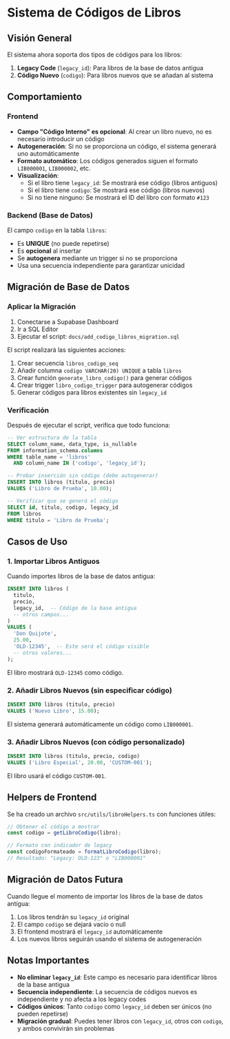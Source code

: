 # Sistema de Códigos de Libros

## Visión General

El sistema ahora soporta dos tipos de códigos para los libros:

1. **Legacy Code** (`legacy_id`): Para libros de la base de datos antigua
2. **Código Nuevo** (`codigo`): Para libros nuevos que se añadan al sistema

## Comportamiento

### Frontend

- **Campo "Código Interno" es opcional**: Al crear un libro nuevo, no es necesario introducir un código
- **Autogeneración**: Si no se proporciona un código, el sistema generará uno automáticamente
- **Formato automático**: Los códigos generados siguen el formato `LIB000001`, `LIB000002`, etc.
- **Visualización**:
  - Si el libro tiene `legacy_id`: Se mostrará ese código (libros antiguos)
  - Si el libro tiene `codigo`: Se mostrará ese código (libros nuevos)
  - Si no tiene ninguno: Se mostrará el ID del libro con formato `#123`

### Backend (Base de Datos)

El campo `codigo` en la tabla `libros`:
- Es **UNIQUE** (no puede repetirse)
- Es **opcional** al insertar
- Se **autogenera** mediante un trigger si no se proporciona
- Usa una secuencia independiente para garantizar unicidad

## Migración de Base de Datos

### Aplicar la Migración

1. Conectarse a Supabase Dashboard
2. Ir a SQL Editor
3. Ejecutar el script: `docs/add_codigo_libros_migration.sql`

El script realizará las siguientes acciones:

1. Crear secuencia `libros_codigo_seq`
2. Añadir columna `codigo VARCHAR(20) UNIQUE` a tabla `libros`
3. Crear función `generate_libro_codigo()` para generar códigos
4. Crear trigger `libro_codigo_trigger` para autogenerar códigos
5. Generar códigos para libros existentes sin `legacy_id`

### Verificación

Después de ejecutar el script, verifica que todo funciona:

```sql
-- Ver estructura de la tabla
SELECT column_name, data_type, is_nullable
FROM information_schema.columns
WHERE table_name = 'libros'
  AND column_name IN ('codigo', 'legacy_id');

-- Probar inserción sin código (debe autogenerar)
INSERT INTO libros (titulo, precio)
VALUES ('Libro de Prueba', 10.00);

-- Verificar que se generó el código
SELECT id, titulo, codigo, legacy_id
FROM libros
WHERE titulo = 'Libro de Prueba';
```

## Casos de Uso

### 1. Importar Libros Antiguos

Cuando importes libros de la base de datos antigua:

```sql
INSERT INTO libros (
  titulo,
  precio,
  legacy_id,  -- Código de la base antigua
  -- otros campos...
)
VALUES (
  'Don Quijote',
  25.00,
  'OLD-12345',  -- Este será el código visible
  -- otros valores...
);
```

El libro mostrará `OLD-12345` como código.

### 2. Añadir Libros Nuevos (sin especificar código)

```sql
INSERT INTO libros (titulo, precio)
VALUES ('Nuevo Libro', 15.00);
```

El sistema generará automáticamente un código como `LIB000001`.

### 3. Añadir Libros Nuevos (con código personalizado)

```sql
INSERT INTO libros (titulo, precio, codigo)
VALUES ('Libro Especial', 20.00, 'CUSTOM-001');
```

El libro usará el código `CUSTOM-001`.

## Helpers de Frontend

Se ha creado un archivo `src/utils/libroHelpers.ts` con funciones útiles:

```typescript
// Obtener el código a mostrar
const codigo = getLibroCodigo(libro);

// Formato con indicador de legacy
const codigoFormateado = formatLibroCodigo(libro);
// Resultado: "Legacy: OLD-123" o "LIB000001"
```

## Migración de Datos Futura

Cuando llegue el momento de importar los libros de la base de datos antigua:

1. Los libros tendrán su `legacy_id` original
2. El campo `codigo` se dejará vacío o null
3. El frontend mostrará el `legacy_id` automáticamente
4. Los nuevos libros seguirán usando el sistema de autogeneración

## Notas Importantes

- **No eliminar `legacy_id`**: Este campo es necesario para identificar libros de la base antigua
- **Secuencia independiente**: La secuencia de códigos nuevos es independiente y no afecta a los legacy codes
- **Códigos únicos**: Tanto `codigo` como `legacy_id` deben ser únicos (no pueden repetirse)
- **Migración gradual**: Puedes tener libros con `legacy_id`, otros con `codigo`, y ambos convivirán sin problemas
